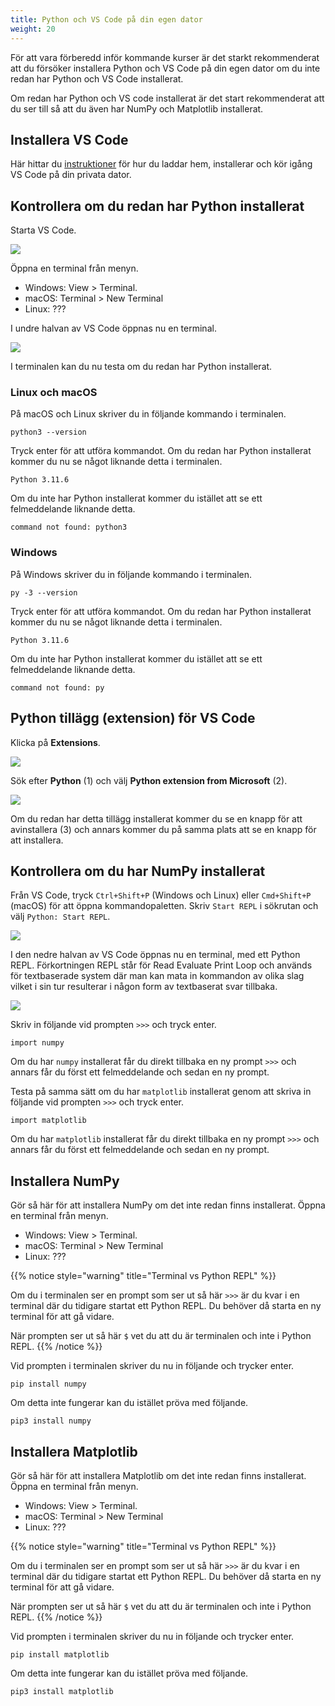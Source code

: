 ```yaml
---
title: Python och VS Code på din egen dator
weight: 20
---
```


För att vara förberedd inför kommande kurser är det starkt rekommenderat att du
försöker installera Python och VS Code på din egen dator om du inte redan har Python
och VS Code installerat.

Om redan har Python och VS code installerat är det start rekommenderat att du
ser till så att du även har NumPy och Matplotlib installerat. 

## Installera VS Code

Här hittar du [instruktioner][setup] för hur du laddar hem, installerar och kör
igång VS Code på din privata dator. 

[setup]: https://code.visualstudio.com/docs/setup/setup-overview

## Kontrollera om du redan har Python installerat

Starta VS Code. 

![](/images/python/vscode/vscode-start.png?width=600px)

Öppna en terminal från menyn. 
   -  Windows: View > Terminal.
   -  macOS: Terminal > New Terminal
   -  Linux: ???

I undre halvan av VS Code öppnas nu en terminal.

![](/images/python/vscode/vscode-terminal.png?width=600px)

I terminalen kan du nu testa om du redan har Python installerat. 

### Linux och macOS

På macOS och Linux skriver du in följande kommando i terminalen. 

``` text
python3 --version
```

Tryck enter för att utföra kommandot. Om du redan har Python installerat kommer
du nu se något liknande detta i terminalen. 

```text 
Python 3.11.6
```

Om du inte har Python installerat kommer du istället att se ett felmeddelande
liknande detta. 

``` text
command not found: python3
```

### Windows

På Windows skriver du in följande kommando i terminalen. 

```text
py -3 --version
```

Tryck enter för att utföra kommandot. Om du redan har Python installerat kommer
du nu se något liknande detta i terminalen. 

```text 
Python 3.11.6
```

Om du inte har Python installerat kommer du istället att se ett felmeddelande
liknande detta. 

``` text
command not found: py
```

## Python tillägg (extension) för VS Code

Klicka på **Extensions**.

![](/images/python/vscode/vscode-extensions.png?width=600px)

Sök efter **Python** (1) och välj **Python extension from Microsoft** (2).

![](/images/python/vscode/vscode-install-python-extension.png?width=600px)

Om du redan har detta tillägg installerat kommer du se en knapp för att
avinstallera (3) och annars kommer du på samma plats att se en knapp för att
installera. 

## Kontrollera om du har NumPy installerat

Från VS Code, tryck `Ctrl+Shift+P` (Windows och Linux) eller `Cmd+Shift+P`
(macOS) för att öppna kommandopaletten. Skriv `Start REPL` i sökrutan och välj
`Python: Start REPL`.

![](/images/python/vscode/start-repl.png?width=600px)

I den nedre halvan av VS Code öppnas nu en terminal, med ett Python REPL.
Förkortningen REPL står för Read Evaluate Print Loop och används för
textbaserade system där man kan mata in kommandon av olika slag vilket i sin tur
resulterar i någon form av textbaserat svar tillbaka. 

![](/images/python/vscode/python-repl.png?width=600px)

Skriv in följande vid prompten `>>>` och tryck enter. 

``` text
import numpy
```

Om du har `numpy` installerat får du direkt tillbaka en ny prompt `>>>` och annars får
du först ett felmeddelande och sedan en ny prompt. 

Testa på samma sätt om du har `matplotlib` installerat genom att skriva in
följande vid prompten `>>>` och tryck enter. 

``` text
import matplotlib
```

Om du har `matplotlib` installerat får du direkt tillbaka en ny prompt `>>>` och annars får
du först ett felmeddelande och sedan en ny prompt. 

## Installera NumPy 

Gör så här för att installera NumPy om det inte redan finns installerat. Öppna en terminal från menyn.  
   -  Windows: View > Terminal.
   -  macOS: Terminal > New Terminal
   -  Linux: ???


{{% notice style="warning" title="Terminal vs Python REPL" %}}

Om du i terminalen ser en prompt som ser ut så här `>>>` är du kvar i en
terminal där du tidigare startat ett Python REPL. Du behöver då starta en ny
terminal för att gå vidare. 

När prompten ser ut så här `$` vet du att du är terminalen och inte i Python REPL.
{{% /notice %}}

Vid prompten i terminalen skriver du nu in följande och trycker enter. 

``` text 
pip install numpy
```

Om detta inte fungerar kan du istället pröva med följande. 

``` text 
pip3 install numpy
```

## Installera Matplotlib

Gör så här för att installera Matplotlib om det inte redan finns installerat. Öppna en terminal från menyn.  
   -  Windows: View > Terminal.
   -  macOS: Terminal > New Terminal
   -  Linux: ???


{{% notice style="warning" title="Terminal vs Python REPL" %}}

Om du i terminalen ser en prompt som ser ut så här `>>>` är du kvar i en
terminal där du tidigare startat ett Python REPL. Du behöver då starta en ny
terminal för att gå vidare. 

När prompten ser ut så här `$` vet du att du är terminalen och inte i Python REPL.
{{% /notice %}}

Vid prompten i terminalen skriver du nu in följande och trycker enter. 

``` text 
pip install matplotlib
```

Om detta inte fungerar kan du istället pröva med följande. 

``` text 
pip3 install matplotlib
```

